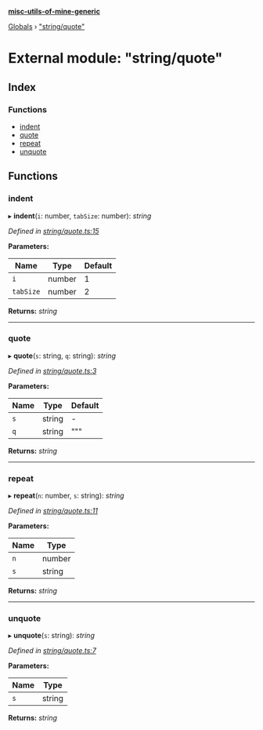 **[misc-utils-of-mine-generic](../README.md)**

[Globals](../globals.md) › ["string/quote"](_string_quote_.md)

# External module: "string/quote"

## Index

### Functions

* [indent](_string_quote_.md#indent)
* [quote](_string_quote_.md#quote)
* [repeat](_string_quote_.md#repeat)
* [unquote](_string_quote_.md#unquote)

## Functions

###  indent

▸ **indent**(`i`: number, `tabSize`: number): *string*

*Defined in [string/quote.ts:15](https://github.com/cancerberoSgx/misc-utils-of-mine/blob/29f2b37/misc-utils-of-mine-generic/src/string/quote.ts#L15)*

**Parameters:**

Name | Type | Default |
------ | ------ | ------ |
`i` | number | 1 |
`tabSize` | number | 2 |

**Returns:** *string*

___

###  quote

▸ **quote**(`s`: string, `q`: string): *string*

*Defined in [string/quote.ts:3](https://github.com/cancerberoSgx/misc-utils-of-mine/blob/29f2b37/misc-utils-of-mine-generic/src/string/quote.ts#L3)*

**Parameters:**

Name | Type | Default |
------ | ------ | ------ |
`s` | string | - |
`q` | string | """ |

**Returns:** *string*

___

###  repeat

▸ **repeat**(`n`: number, `s`: string): *string*

*Defined in [string/quote.ts:11](https://github.com/cancerberoSgx/misc-utils-of-mine/blob/29f2b37/misc-utils-of-mine-generic/src/string/quote.ts#L11)*

**Parameters:**

Name | Type |
------ | ------ |
`n` | number |
`s` | string |

**Returns:** *string*

___

###  unquote

▸ **unquote**(`s`: string): *string*

*Defined in [string/quote.ts:7](https://github.com/cancerberoSgx/misc-utils-of-mine/blob/29f2b37/misc-utils-of-mine-generic/src/string/quote.ts#L7)*

**Parameters:**

Name | Type |
------ | ------ |
`s` | string |

**Returns:** *string*